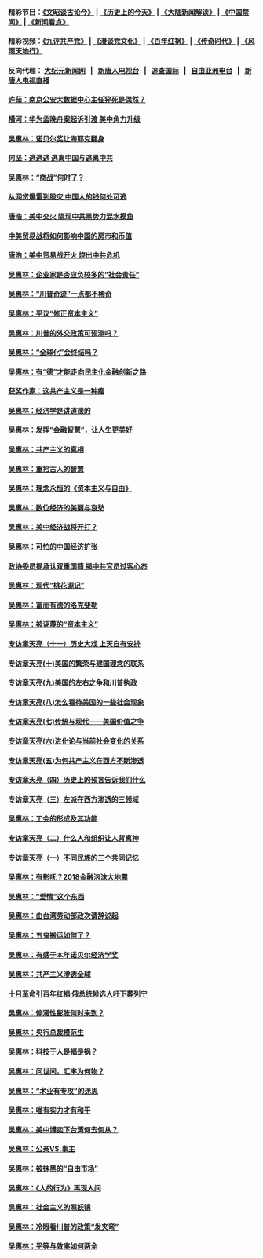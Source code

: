 #### 精彩节目：[《文昭谈古论今》](http://155.138.205.71/wenzhao) | [《历史上的今天》](http://155.138.205.71/today-in-history) | [《大陆新闻解读》](http://155.138.205.71/ntdtv-comedy) | [《中国禁闻》](http://155.138.205.71/ntdtv-news) | [《新闻看点》](http://155.138.205.71/news-insight) 

 #### 精彩视频：[《九评共产党》](http://155.138.205.71:10000/videos/jiuping) | [《漫谈党文化》](http://155.138.205.71:10000/videos/mtdwh) | [《百年红祸》](http://155.138.205.71:10000/videos/bnhh) | [《传奇时代》](http://155.138.205.71:10000/videos/legend) | [《风雨天地行》](http://155.138.205.71:10000/videos/fytdx) 

 #### 反向代理： [大纪元新闻网](http://155.138.205.71:10080/) &nbsp;&nbsp;|&nbsp;&nbsp; [新唐人电视台](http://155.138.205.71:8000/) &nbsp;&nbsp;|&nbsp;&nbsp; [追查国际](http://155.138.205.71:10010/) &nbsp;&nbsp;|&nbsp;&nbsp; [自由亚洲电台](http://155.138.205.71:9800/) &nbsp;&nbsp;|&nbsp;&nbsp; [新唐人电视直播](http://155.138.205.71/) 

#### [许茹：南京公安大数据中心主任猝死是偶然？](../pages/nsc423/n11064744.md?t=02251537) 

#### [横河：华为孟晚舟案起诉引渡 美中角力升级](../pages/nsc423/n11027230.md?t=02251537) 

#### [吴惠林：诺贝尔奖让海耶克翻身](../pages/nsc423/n10890049.md?t=02251537) 

#### [何坚：逃逃逃 逃离中国与逃离中共](../pages/nsc423/n10592891.md?t=02251537) 

#### [吴惠林：“商战”何时了？](../pages/nsc423/n10573558.md?t=02251537) 

#### [从网贷爆雷到股灾 中国人的钱何处可逃](../pages/nsc423/n10572800.md?t=02251537) 

#### [唐浩：美中交火 隐现中共黑势力混水摸鱼](../pages/nsc423/n10544040.md?t=02251537) 

#### [中美贸易战将如何影响中国的房市和币值](../pages/nsc423/n10543697.md?t=02251537) 

#### [唐浩：美中贸易战开火 烧出中共危机](../pages/nsc423/n10540126.md?t=02251537) 

#### [吴惠林：企业家是否应负较多的“社会责任”](../pages/nsc423/n10535022.md?t=02251537) 

#### [吴惠林：“川普奇迹”一点都不稀奇](../pages/nsc423/n10512808.md?t=02251537) 

#### [吴惠林：平议“修正资本主义”](../pages/nsc423/n10495724.md?t=02251537) 

#### [吴惠林：川普的外交政策可预测吗？](../pages/nsc423/n10462387.md?t=02251537) 

#### [吴惠林：“全球化”会终结吗？](../pages/nsc423/n10452838.md?t=02251537) 

#### [吴惠林：有“德”才能走向民主化金融创新之路](../pages/nsc423/n10432292.md?t=02251537) 

#### [获奖作家：这共产主义是一种癌](../pages/nsc423/n10431541.md?t=02251537) 

#### [吴惠林：经济学是讲道德的](../pages/nsc423/n10398014.md?t=02251537) 

#### [吴惠林：发挥“金融智慧”，让人生更美好](../pages/nsc423/n10375019.md?t=02251537) 

#### [吴惠林：共产主义的真相](../pages/nsc423/n10351394.md?t=02251537) 

#### [吴惠林：重拾古人的智慧](../pages/nsc423/n10337691.md?t=02251537) 

#### [吴惠林：理念永恒的《资本主义与自由》](../pages/nsc423/n10316274.md?t=02251537) 

#### [吴惠林：数位经济的美丽与哀愁](../pages/nsc423/n10292946.md?t=02251537) 

#### [吴惠林：美中经济战将开打？](../pages/nsc423/n10258825.md?t=02251537) 

#### [吴惠林：可怕的中国经济扩张](../pages/nsc423/n10219147.md?t=02251537) 

#### [政协委员提承认双重国籍 揭中共官员过客心态](../pages/nsc423/n10208809.md?t=02251537) 

#### [吴惠林：现代“桃花源记”](../pages/nsc423/n10185234.md?t=02251537) 

#### [吴惠林：富而有德的洛克斐勒](../pages/nsc423/n10142264.md?t=02251537) 

#### [吴惠林：被诬蔑的“资本主义”](../pages/nsc423/n10124816.md?t=02251537) 

#### [专访章天亮（十一）历史大戏 上天自有安排](../pages/nsc423/n10094905.md?t=02251537) 

#### [专访章天亮(十)美国的繁荣与建国理念的联系](../pages/nsc423/n10094899.md?t=02251537) 

#### [专访章天亮(九)美国的左右之争和川普执政](../pages/nsc423/n10094889.md?t=02251537) 

#### [专访章天亮(八)怎么看待美国的一些社会现象](../pages/nsc423/n10094857.md?t=02251537) 

#### [专访章天亮(七)传统与现代——美国价值之争](../pages/nsc423/n10093140.md?t=02251537) 

#### [专访章天亮(六)进化论与当前社会变化的关系](../pages/nsc423/n10092036.md?t=02251537) 

#### [专访章天亮(五)为何共产主义在西方不断渗透](../pages/nsc423/n10083620.md?t=02251537) 

#### [专访章天亮（四）历史上的预言告诉我们什么](../pages/nsc423/n10083606.md?t=02251537) 

#### [专访章天亮（三）左派在西方渗透的三领域](../pages/nsc423/n10081115.md?t=02251537) 

#### [吴惠林：工会的形成及其功能](../pages/nsc423/n10080633.md?t=02251537) 

#### [专访章天亮（二）什么人和组织让人背离神](../pages/nsc423/n10076637.md?t=02251537) 

#### [专访章天亮（一）不同民族的三个共同记忆](../pages/nsc423/n10074188.md?t=02251537) 

#### [吴惠林：有影呒？2018金融泡沫大地震](../pages/nsc423/n10040534.md?t=02251537) 

#### [吴惠林：“爱情”这个东西](../pages/nsc423/n10019423.md?t=02251537) 

#### [吴惠林：由台湾劳动部政次请辞说起](../pages/nsc423/n9979679.md?t=02251537) 

#### [吴惠林：五鬼搬运如何了？](../pages/nsc423/n9925338.md?t=02251537) 

#### [吴惠林：有感于本年诺贝尔经济学奖](../pages/nsc423/n9871883.md?t=02251537) 

#### [吴惠林：共产主义渗透全球](../pages/nsc423/n9812748.md?t=02251537) 

#### [十月革命引百年红祸 俄总统候选人吁下葬列宁](../pages/nsc423/n9810182.md?t=02251537) 

#### [吴惠林：停滞性膨胀何时来到？](../pages/nsc423/n9764136.md?t=02251537) 

#### [吴惠林：央行总裁模范生](../pages/nsc423/n9728134.md?t=02251537) 

#### [吴惠林：科技于人是福是祸？](../pages/nsc423/n9672982.md?t=02251537) 

#### [吴惠林：问世间，汇率为何物？](../pages/nsc423/n9621788.md?t=02251537) 

#### [吴惠林：“术业有专攻”的迷思](../pages/nsc423/n9580363.md?t=02251537) 

#### [吴惠林：唯有实力才有和平](../pages/nsc423/n9529599.md?t=02251537) 

#### [吴惠林：美中博奕下台湾何去何从？](../pages/nsc423/n9483598.md?t=02251537) 

#### [吴惠林：公亲VS.事主](../pages/nsc423/n9425637.md?t=02251537) 

#### [吴惠林：被抹黑的“自由市场”](../pages/nsc423/n9351545.md?t=02251537) 

#### [吴惠林：《人的行为》再现人间](../pages/nsc423/n9296339.md?t=02251537) 

#### [吴惠林：社会主义的照妖镜](../pages/nsc423/n9243460.md?t=02251537) 

#### [吴惠林：冷眼看川普的政策“发夹弯”](../pages/nsc423/n9120684.md?t=02251537) 

#### [吴惠林：平等与效率如何两全](../pages/nsc423/n9075430.md?t=02251537) 

